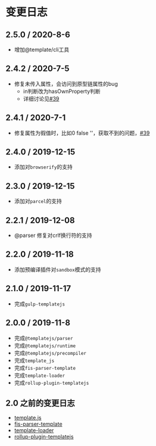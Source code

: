 # 变更日志

## 2.5.0 / 2020-8-6

- 增加@template/cli工具

## 2.4.2 / 2020-7-5

- 修复未传入属性，会访问到原型链属性的bug
    - in判断改为hasOwnProperty判断
    - 详细讨论见[#39](https://github.com/yanhaijing/template.js/issues/39)

## 2.4.1 / 2020-7-1

- 修复属性为徦值时，比如0 false ''，获取不到的问题，[#39](https://github.com/yanhaijing/template.js/issues/39)

## 2.4.0 / 2019-12-15

- 添加对`browserify`的支持

## 2.3.0 / 2019-12-15

- 添加对`parcel`的支持

## 2.2.1 / 2019-12-08

- @parser 修复对crlf换行符的支持

## 2.2.0 / 2019-11-18

- 添加预编译插件对`sandbox`模式的支持

## 2.1.0 / 2019-11-17

- 完成`gulp-templatejs`

## 2.0.0 / 2019-11-8

- 完成`@templatejs/parser`
- 完成`@templatejs/runtime`
- 完成`@templatejs/precompiler`
- 完成`template_js`
- 完成`fis-parser-template`
- 完成`template-loader`
- 完成`rollup-plugin-templatejs`

## 2.0 之前的变更日志

- [template.js](https://github.com/yanhaijing/template.js/blob/master/packages/template/TODO.md)
- [fis-parser-template](https://github.com/yanhaijing/template.js/blob/master/packages/fis-parser-template/TODO.md)
- [template-loader](https://github.com/yanhaijing/template.js/blob/master/packages/template-loader/TODO.md)
- [rollup-plugin-templatejs](https://github.com/yanhaijing/template.js/blob/master/packages/rollup-plugin-templatejs/TODO.md)